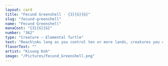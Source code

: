 ```yaml
---
layout: card
title: "Fecund Greenshell - {3}{G}{G}"
slug: "fecund-greenshell"
name: "Fecund Greenshell"
manaCost: "{3}{G}{G}"
number: "362"
type: "Creature — Elemental Turtle"
text: "Reach\nAs long as you control ten or more lands, creatures you control get +2/+2.\nWhenever this creature or another creature you control with toughness greater than its power enters, look at the top card of your library. If it's a land card, you may put it onto the battlefield tapped. Otherwise, put it into your hand."
flavorText: ""
artist: "Kisung Koh"
image: "/Pictures/Fecund_Greenshell.png"
---
```


